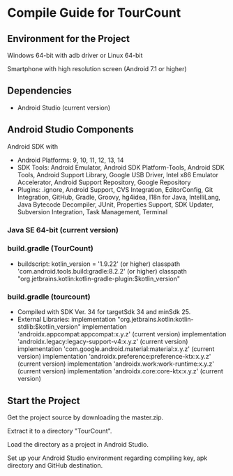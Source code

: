# Compile Guide for TourCount

## Environment for the Project
Windows 64-bit with adb driver or
Linux 64-bit

Smartphone with high resolution screen (Android 7.1 or higher)

## Dependencies
- Android Studio (current version)

## Android Studio Components
Android SDK with
- Android Platforms: 9, 10, 11, 12, 13, 14
- SDK Tools: Android Emulator, Android SDK Platform-Tools, Android SDK Tools, Android Support Library, Google USB Driver, Intel x86 Emulator Accelerator, Android Support Repository, Google Repository
- Plugins: .ignore, Android Support, CVS Integration, EditorConfig, Git Integration, GitHub, Gradle, Groovy, hg4idea, I18n for Java, IntelliLang, Java Bytecode Decompiler, JUnit, Properties Support, SDK Updater, Subversion Integration, Task Management, Terminal 

### Java SE 64-bit (current version)

### build.gradle (TourCount)
- buildscript:
  kotlin_version = '1.9.22' (or higher)
  classpath 'com.android.tools.build:gradle:8.2.2' (or higher)
  classpath "org.jetbrains.kotlin:kotlin-gradle-plugin:$kotlin_version"

### build.gradle (tourcount)
- Compiled with SDK Ver. 34 for targetSdk 34 and minSdk 25.
- External Libraries:
  implementation "org.jetbrains.kotlin:kotlin-stdlib:$kotlin_version"
  implementation 'androidx.appcompat:appcompat:x.y.z' (current version)
  implementation 'androidx.legacy:legacy-support-v4:x.y.z' (current version)
  implementation 'com.google.android.material:material:x.y.z' (current version)
  implementation 'androidx.preference:preference-ktx:x.y.z' (current version)
  implementation 'androidx.work:work-runtime:x.y.z' (current version)
  implementation 'androidx.core:core-ktx:x.y.z' (current version)

## Start the Project
Get the project source by downloading the master.zip.

Extract it to a directory "TourCount".

Load the directory as a project in Android Studio.

Set up your Android Studio environment regarding compiling key, apk directory and GitHub destination.
